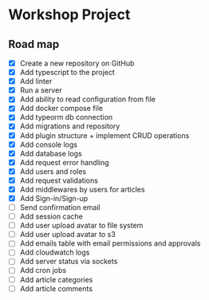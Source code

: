 # Workshop Project

## Road map

- [x] Create a new repository on GitHub
- [x] Add typescript to the project
- [x] Add linter
- [x] Run a server
- [x] Add ability to read configuration from file
- [x] Add docker compose file
- [x] Add typeorm db connection
- [x] Add migrations and repository
- [x] Add plugin structure + implement CRUD operations
- [x] Add console logs
- [x] Add database logs
- [x] Add request error handling
- [x] Add users and roles
- [x] Add request validations
- [x] Add middlewares by users for articles
- [x] Add Sign-in/Sign-up
- [ ] Send confirmation email
- [ ] Add session cache
- [ ] Add user upload avatar to file system
- [ ] Add user upload avatar to s3
- [ ] Add emails table with email permissions and approvals
- [ ] Add cloudwatch logs
- [ ] Add server status via sockets
- [ ] Add cron jobs
- [ ] Add article categories
- [ ] Add article comments
